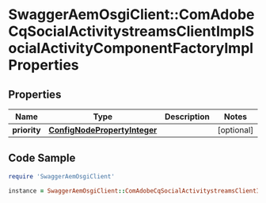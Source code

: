 # SwaggerAemOsgiClient::ComAdobeCqSocialActivitystreamsClientImplSocialActivityComponentFactoryImplProperties

## Properties

Name | Type | Description | Notes
------------ | ------------- | ------------- | -------------
**priority** | [**ConfigNodePropertyInteger**](ConfigNodePropertyInteger.md) |  | [optional] 

## Code Sample

```ruby
require 'SwaggerAemOsgiClient'

instance = SwaggerAemOsgiClient::ComAdobeCqSocialActivitystreamsClientImplSocialActivityComponentFactoryImplProperties.new(priority: null)
```


